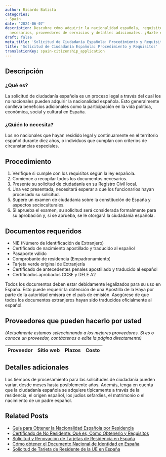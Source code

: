 ```yaml
---
author: Ricardo Batista
categories:
- Spain
date: '2024-06-07'
description: Descubre cómo adquirir la nacionalidad española, requisitos, documentos
  necesarios, proveedores de servicios y detalles adicionales. ¡Hazte ciudadano español!
draft: false
meta_title: 'Solicitud de Ciudadanía Española: Procedimiento y Requisitos'
title: 'Solicitud de Ciudadanía Española: Procedimiento y Requisitos'
translationKey: spain-citizenship_application
---
```



## Descripción
### ¿Qué es?
La solicitud de ciudadanía española es un proceso legal a través del cual los no nacionales pueden adquirir la nacionalidad española. Esto generalmente conlleva beneficios adicionales como la participación en la vida política, económica, social y cultural en España.
### ¿Quién lo necesita?
Los no nacionales que hayan residido legal y continuamente en el territorio español durante diez años, o individuos que cumplan con criterios de circunstancias especiales.

## Procedimiento
1. Verifique si cumple con los requisitos según la ley española.
2. Comience a recopilar todos los documentos necesarios.
3. Presente su solicitud de ciudadanía en su Registro Civil local.
4. Una vez presentada, necesitará esperar a que los funcionarios hayan procesado su solicitud.
5. Supere un examen de ciudadanía sobre la constitución de España y aspectos socioculturales.
6. Si aprueba el examen, su solicitud será considerada formalmente para su aprobación y, si se aprueba, se le otorgará la ciudadanía española.

## Documentos requeridos
- NIE (Número de Identificación de Extranjero)
- Certificado de nacimiento apostillado y traducido al español
- Pasaporte válido
- Comprobante de residencia (Empadronamiento)
- Tarjeta verde original de Extranjería
- Certificado de antecedentes penales apostillado y traducido al español
- Certificados aprobados CCSE y DELE A2

Todos los documentos deben estar debidamente legalizados para su uso en España. Esto puede requerir la obtención de una Apostilla de la Haya por parte de la autoridad emisora en el país de emisión. Asegúrese de que todos los documentos extranjeros hayan sido traducidos oficialmente al español.

## Proveedores que pueden hacerlo por usted

_(Actualmente estamos seleccionando a los mejores proveedores. Si es o conoce un proveedor, contáctenos o edite la página directamente)_

| Proveedor | Sitio web | Plazos | Costo |
| --------------- | --------------- | :-------------: | :-------------: |

## Detalles adicionales
Los tiempos de procesamiento para las solicitudes de ciudadanía pueden variar, desde meses hasta posiblemente años. Además, tenga en cuenta que la ciudadanía española se adquiere típicamente a través de la residencia, el origen español, los judíos sefardíes, el matrimonio o el nacimiento de un padre español.

## Related Posts

- [Guía para Obtener la Nacionalidad Española por Residencia](https://tramitit.com/spanish/guides/spain/nacionalidad_española_por_residencia/)
- [Certificado de No Residente: Qué es, Cómo Obtenerlo y Requisitos](https://tramitit.com/spanish/guides/spain/certificado_de_no_residente/)
- [Solicitud y Renovación de Tarjetas de Residencia en España](https://tramitit.com/spanish/guides/spain/tarjeta_inicial_o_renovación_residencia_o_residencia_y_trabajo/)
- [Cómo obtener el Documento Nacional de Identidad en España](https://tramitit.com/spanish/guides/spain/solicitud_del_dni/)
- [Solicitud de Tarjeta de Residente de la UE en España](https://tramitit.com/spanish/guides/spain/solicitud_de_tarjeta_de_residente_comunitario/)